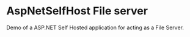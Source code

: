 # AspNetSelfHost  File server
Demo of a ASP.NET Self Hosted application for acting as a File Server. 
